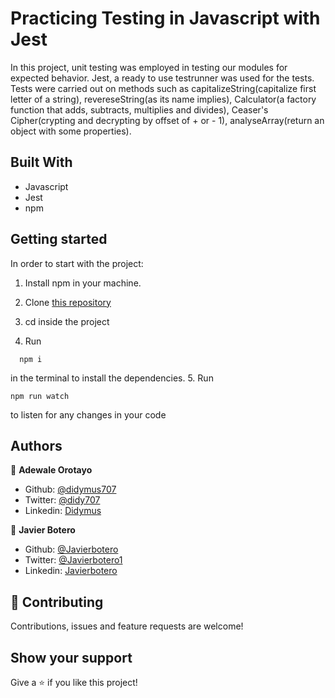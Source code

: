 # Practicing Testing in Javascript with Jest

In this project, unit testing was employed in testing our modules for expected behavior. Jest, a ready to use testrunner was used for the tests. Tests were carried out on methods such as capitalizeString(capitalize first letter of a string), revereseString(as its name implies), Calculator(a factory function that adds, subtracts, multiplies and divides), Ceaser's Cipher(crypting and decrypting by offset of + or - 1), analyseArray(return an object with some properties).

## Built With

- Javascript
- Jest
- npm

## Getting started

In order to start with the project:

1. Install npm in your machine.
2. Clone [this repository](https://github.com/didymus707/testing-practice.git)
3. cd inside the project

4. Run
```
  npm i
```
in the terminal to install the dependencies.
5. Run 
```
npm run watch
``` 
to listen for any changes in your code

## Authors

👤 **Adewale Orotayo**

- Github: [@didymus707](https://github.com/didymus707)
- Twitter: [@didy707](https://twitter.com/didy707)
- Linkedin: [Didymus](https://www.linkedin.com/in/adewale-thomas-orotayo/)


👤 **Javier Botero**

- Github: [@Javierbotero](https://github.com/javierbotero)
- Twitter: [@Javierbotero1](https://twitter.com/Javierboterodev)
- Linkedin: [Javierbotero](https://www.linkedin.com/in/javierboterodev/)


## 🤝 Contributing

Contributions, issues and feature requests are welcome!

## Show your support

Give a ⭐️ if you like this project!